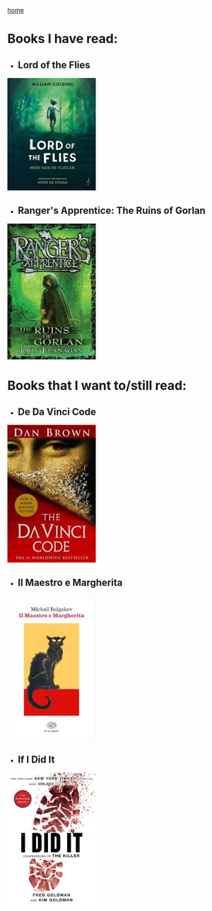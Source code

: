 [home](index.md)
# Books I have read:
*  ## Lord of the Flies
<img src="images/lordoftheflies.jpg" width="200"></img>
*  ## Ranger's Apprentice: The Ruins of Gorlan
<img src="images/ruinsofgorlan.jpg" width="200"></img>


# Books that I want to/still read:

* ## De Da Vinci Code
<img src="images/davincicode.jpg" width="200"></img>
* ## Il Maestro e Margherita
<img src="images/margherita.jpg" width="200"></img>
* ## If I Did It
<img src="images/OJ.jpg" width="200"></img>
